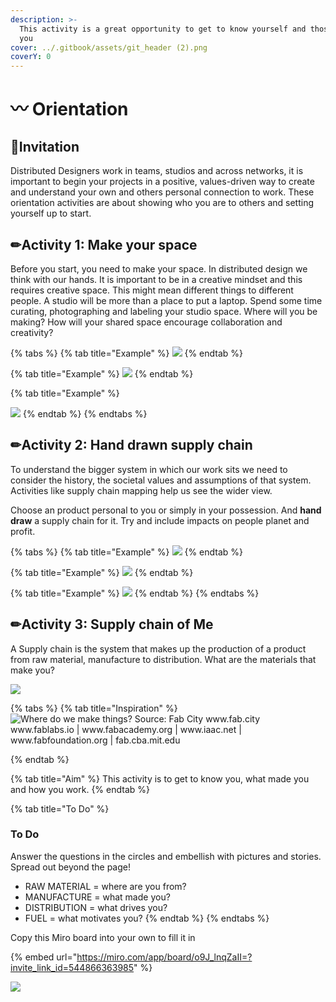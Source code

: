 ```yaml
---
description: >-
  This activity is a great opportunity to get to know yourself and those around
  you
cover: ../.gitbook/assets/git_header (2).png
coverY: 0
---
```


# 〰 Orientation

## ​🎯**Invitation**

Distributed Designers work in teams, studios and across networks, it is important to begin your projects in a positive, values-driven way to create and understand your own and others personal connection to work. These orientation activities are about showing who you are to others and setting yourself up to start.

## ✏Activity 1: Make your space

Before you start, you need to make your space. In distributed design we think with our hands. It is important to be in a creative mindset and this requires creative space. This might mean different things to different people. A studio will be more than a place to put a laptop. Spend some time curating, photographing and labeling your studio space. Where will you be making? How will your shared space encourage collaboration and creativity?

{% tabs %}
{% tab title="Example" %}
![](<../.gitbook/assets/Screenshot 2021-10-30 3.04.04 PM.png>)
{% endtab %}

{% tab title="Example" %}
![](<../.gitbook/assets/Screenshot 2021-10-30 3.08.16 PM.png>)
{% endtab %}

{% tab title="Example" %}


![](<../.gitbook/assets/Screenshot 2021-10-30 3.09.16 PM.png>)
{% endtab %}
{% endtabs %}

## ✏Activity 2: Hand drawn supply chain

To understand the bigger system in which our work sits we need to consider the history, the societal values and assumptions of that system. Activities like supply chain mapping help us see the wider view.&#x20;

Choose an product personal to you or simply in your possession. And **hand draw** a supply chain for it. Try and include impacts on people planet and profit.&#x20;

{% tabs %}
{% tab title="Example" %}
![](<../.gitbook/assets/supply chain.jpg>)
{% endtab %}

{% tab title="Example" %}
![](<../.gitbook/assets/Screenshot 2021-10-30 3.04.31 PM.png>)
{% endtab %}

{% tab title="Example" %}
![](<../.gitbook/assets/Screenshot 2021-10-30 3.08.35 PM.png>)
{% endtab %}
{% endtabs %}

## &#x20;✏Activity 3: Supply chain of Me

A Supply chain is the system that makes up the production of a product from raw material, manufacture to distribution. What are the materials that make you?

![](<../.gitbook/assets/Screenshot 2021-10-30 1.35.47 PM.png>)

{% tabs %}
{% tab title="Inspiration" %}
![Where  do  we  make  things?  Source:  Fab  City www.fab.city www.fablabs.io |    www.fabacademy.org |  www.iaac.net |  www.fabfoundation.org |  fab.cba.mit.edu](../.gitbook/assets/fab-whitepaper-2.jpg)


{% endtab %}

{% tab title="Aim" %}
This activity is to get to know you, what made you and how you work.
{% endtab %}

{% tab title="To Do" %}
### To Do

Answer the questions in the circles and embellish with pictures and stories. Spread out beyond the page!

* RAW MATERIAL = where are you from?
* MANUFACTURE = what made you?&#x20;
* DISTRIBUTION = what drives you?
* FUEL = what motivates you?
{% endtab %}
{% endtabs %}

&#x20;Copy this Miro board into your own to fill it in

{% embed url="https://miro.com/app/board/o9J_lnqZaII=?invite_link_id=544866363985" %}

![](../.gitbook/assets/gitfooter.png)
